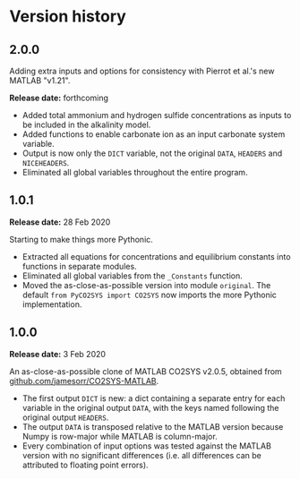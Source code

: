 # Version history

## 2.0.0

Adding extra inputs and options for consistency with Pierrot et al.'s new MATLAB "v1.21".

**Release date:** forthcoming

  * Added total ammonium and hydrogen sulfide concentrations as inputs to be included in the alkalinity model.
  * Added functions to enable carbonate ion as an input carbonate system variable.
  * Output is now only the `DICT` variable, not the original `DATA`, `HEADERS` and `NICEHEADERS`.
  * Eliminated all global variables throughout the entire program.

## 1.0.1

**Release date:** 28 Feb 2020

Starting to make things more Pythonic.

  * Extracted all equations for concentrations and equilibrium constants into functions in separate modules.
  * Eliminated all global variables from the `_Constants` function.
  * Moved the as-close-as-possible version into module `original`. The default `from PyCO2SYS import CO2SYS` now imports the more Pythonic implementation.

## 1.0.0

**Release date:** 3 Feb 2020

An as-close-as-possible clone of MATLAB CO2SYS v2.0.5, obtained from [github.com/jamesorr/CO2SYS-MATLAB](https://github.com/jamesorr/CO2SYS-MATLAB).

  * The first output `DICT` is new: a dict containing a separate entry for each variable in the original output `DATA`, with the keys named following the original output `HEADERS`.
  * The output `DATA` is transposed relative to the MATLAB version because Numpy is row-major while MATLAB is column-major.
  * Every combination of input options was tested against the MATLAB version with no significant differences (i.e. all differences can be attributed to floating point errors).
